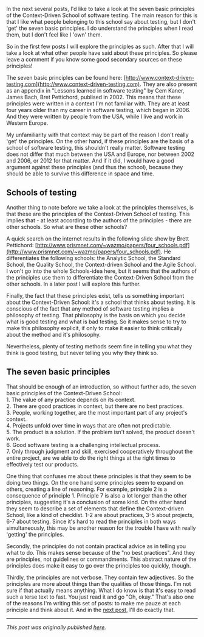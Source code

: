 <!--
.. title: The Seven Basic Principles of the Context-Driven School - part one
.. slug: he-seven-basic-principles-of-the-context-driven-school-part-one
.. date: 2012-01-15 22:11:43 UTC+01:00
.. tags: context-driven testing, software testing
.. category: philosophy of testing
.. link: 
.. description:
.. type: text
-->

In the next several posts, I'd like to take a look at the seven basic principles of the Context-Driven School of software testing. The main reason for this is that I like what people belonging to this school say about testing, but I don't 'get' the seven basic principles. I do understand the principles when I read them, but I don't feel like I 'own' them.

So in the first few posts I will explore the principles as such. After that I will take a look at what other people have said about these principles. So please leave a comment if you know some good secondary sources on these principles!

The seven basic principles can be found here: [http://www.context-driven-testing.com](http://www.context-driven-testing.com). They are also present as an appendix in "Lessons learned in software testing" by Cem Kaner, James Bach, Bret Pettichord, publised in 2002. This means that these principles were written in a context I'm not familiar with. They are at least four years older than my career in software testing, which began in 2006. And they were written by people from the USA, while I live and work in Western Europe.
<!-- TEASER_END -->

My unfamiliarity with that context may be part of the reason I don't really 'get' the principles. On the other hand, if these principles are the basis of a school of software testing, this shouldn't really matter. Software testing does not differ that much between the USA and Europe, nor between 2002 and 2006, or 2012 for that matter. And if it did, I would have a good argument against these principles (and thus the school), because they should be able to survive this difference in space and time.


## Schools of testing

Another thing to note before we take a look at the principles themselves, is that these are the principles of the Context-Driven School of testing. This implies that - at least according to the authors of the principles -  there are other schools. So what are these other schools?

A quick search on the internet results in the following slide show by Brett Pettichord: [http://www.prismnet.com/~wazmo/papers/four_schools.pdf](http://www.prismnet.com/~wazmo/papers/four_schools.pdf). He differentiates the following schools: the Analytic School, the Standard School, the Quality School, the Context-driven School and the Agile School. I won't go into the whole Schools-idea here, but it seems that the authors of the principles use them to differentiate the Context-Driven School from the other schools. In a later post I will explore this further.

Finally, the fact that these principles exist, tells us something important about the Context-Driven School: it's a school that thinks about testing. It is conscious of the fact that any method of software testing implies a philosophy of testing. That philosophy is the basis on which you decide what is good testing and what is bad testing. So it makes sense to try to make this philosophy explicit, if only to make it easier to think critically about the method and it's philosophy.

Nevertheless, plenty of testing methods seem fine in telling you what they think is good testing, but never telling you why they think so.


## The seven basic principles
That should be enough of an introduction, so without further ado, the seven basic principles of the Context-Driven School:  
1\. The value of any practice depends on its context.  
2\. There are good practices in context, but there are no best practices.  
3\. People, working together, are the most important part of any project's context.  
4\. Projects unfold over time in ways that are often not predictable.  
5\. The product is a solution. If the problem isn't solved, the product doesn't work.  
6\. Good software testing is a challenging intellectual process.  
7\. Only through judgment and skill, exercised cooperatively throughout the entire project, are we able to do the right things at the right times to effectively test our products.

One thing that confuses me about these principles is that they seem to be doing two things. On the one hand some principles seem to expand on others, creating a line of reasoning. For example, principle 2 is a consequence of principle 1. Principle 7 is also a lot longer than the other principles, suggesting it's a conclusion of some kind. On the other hand they seem to describe a set of elements that define the Context-driven School, like a kind of checklist. 1-2 are about practices, 3-5 about projects, 6-7 about testing.
Since it's hard to read the principles in both ways simultaneously, this may be another reason for the trouble I have with really 'getting' the principles.

Secondly, the principles do not contain practical advice as in telling you what to do. This makes sense because of the "no best practices". And they are principles, not guidelines or commandments. This abstract nature of the principles does make it easy to go over the principles too quickly, though.

Thirdly,  the principles are not verbose. They contain few adjectives. So the principles are more about things than the qualities of those things. I'm not sure if that actually means anything. What I do know is that it's easy to read such a terse text to fast. You just read it and go "Oh, okay."
That's also one of the reasons I'm writing this set of posts: to make me pauze at each principle and think about it. And in the [next post](https://testingcurve.wordpress.com/2012/02/05/the-seven-basic-principles-of-the-context-driven-school-part-two/), I'll do exactly that.

---

*This post was originally published [here](https://testingcurve.wordpress.com/2012/01/15/the-seven-basic-principles-of-the-context-driven-school-part-one/).*